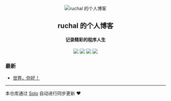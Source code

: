 <p align="center"><img alt="ruchal 的个人博客" src="https://static.b3log.org/images/brand/solo-32.png"></p><h2 align="center">
ruchal 的个人博客
</h2>

<h4 align="center">记录精彩的程序人生</h4>
<p align="center"><a title="ruchal 的个人博客" target="_blank" href="https://github.com/ruchal/solo-blog"><img src="https://img.shields.io/github/last-commit/ruchal/solo-blog.svg?style=flat-square&color=FF9900"></a>
<a title="GitHub repo size in bytes" target="_blank" href="https://github.com/ruchal/solo-blog"><img src="https://img.shields.io/github/repo-size/ruchal/solo-blog.svg?style=flat-square"></a>
<a title="Solo Version" target="_blank" href="https://github.com/b3log/solo/releases"><img src="https://img.shields.io/badge/solo-3.6.4-f1e05a.svg?style=flat-square&color=blueviolet"></a>
<a title="Hits" target="_blank" href="https://github.com/b3log/hits"><img src="https://hits.b3log.org/ruchal/solo-blog.svg"></a></p>

### 最新

* [世界，你好！](http://www.7w3n7d.cn/hello-solo)



---

本仓库通过 [Solo](https://github.com/b3log/solo) 自动进行同步更新 ❤️ 